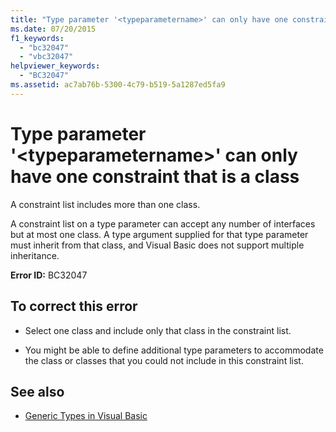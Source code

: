 ```yaml
---
title: "Type parameter '<typeparametername>' can only have one constraint that is a class"
ms.date: 07/20/2015
f1_keywords: 
  - "bc32047"
  - "vbc32047"
helpviewer_keywords: 
  - "BC32047"
ms.assetid: ac7ab76b-5300-4c79-b519-5a1287ed5fa9
---
```

# Type parameter '\<typeparametername>' can only have one constraint that is a class
A constraint list includes more than one class.  
  
 A constraint list on a type parameter can accept any number of interfaces but at most one class. A type argument supplied for that type parameter must inherit from that class, and Visual Basic does not support multiple inheritance.  
  
 **Error ID:** BC32047  
  
## To correct this error  
  
- Select one class and include only that class in the constraint list.  
  
- You might be able to define additional type parameters to accommodate the class or classes that you could not include in this constraint list.  
  
## See also

- [Generic Types in Visual Basic](../../visual-basic/programming-guide/language-features/data-types/generic-types.md)
